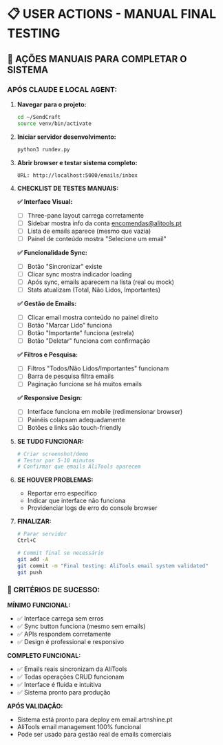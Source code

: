# 📋 USER ACTIONS - MANUAL FINAL TESTING

## 🎯 AÇÕES MANUAIS PARA COMPLETAR O SISTEMA

### **APÓS CLAUDE E LOCAL AGENT:**

1. **Navegar para o projeto:**
   ```bash
   cd ~/SendCraft
   source venv/bin/activate
   ```

2. **Iniciar servidor desenvolvimento:**
   ```bash
   python3 rundev.py
   ```

3. **Abrir browser e testar sistema completo:**
   ```
   URL: http://localhost:5000/emails/inbox
   ```

4. **CHECKLIST DE TESTES MANUAIS:**

   **✅ Interface Visual:**
   - [ ] Three-pane layout carrega corretamente
   - [ ] Sidebar mostra info da conta encomendas@alitools.pt
   - [ ] Lista de emails aparece (mesmo que vazia)
   - [ ] Painel de conteúdo mostra "Selecione um email"
   
   **✅ Funcionalidade Sync:**
   - [ ] Botão "Sincronizar" existe
   - [ ] Clicar sync mostra indicador loading
   - [ ] Após sync, emails aparecem na lista (real ou mock)
   - [ ] Stats atualizam (Total, Não Lidos, Importantes)
   
   **✅ Gestão de Emails:**
   - [ ] Clicar email mostra conteúdo no painel direito
   - [ ] Botão "Marcar Lido" funciona
   - [ ] Botão "Importante" funciona (estrela)
   - [ ] Botão "Deletar" funciona com confirmação
   
   **✅ Filtros e Pesquisa:**
   - [ ] Filtros "Todos/Não Lidos/Importantes" funcionam
   - [ ] Barra de pesquisa filtra emails
   - [ ] Paginação funciona se há muitos emails
   
   **✅ Responsive Design:**
   - [ ] Interface funciona em mobile (redimensionar browser)
   - [ ] Painéis colapsam adequadamente
   - [ ] Botões e links são touch-friendly

5. **SE TUDO FUNCIONAR:**
   ```bash
   # Criar screenshot/demo
   # Testar por 5-10 minutos
   # Confirmar que emails AliTools aparecem
   ```

6. **SE HOUVER PROBLEMAS:**
   - Reportar erro específico
   - Indicar que interface não funciona
   - Providenciar logs de erro do console browser

7. **FINALIZAR:**
   ```bash
   # Parar servidor
   Ctrl+C
   
   # Commit final se necessário
   git add -A
   git commit -m "Final testing: AliTools email system validated"
   git push
   ```

### **🎯 CRITÉRIOS DE SUCESSO:**

**MÍNIMO FUNCIONAL:**
- ✅ Interface carrega sem erros
- ✅ Sync button funciona (mesmo sem emails)
- ✅ APIs respondem corretamente
- ✅ Design é professional e responsivo

**COMPLETO FUNCIONAL:**
- ✅ Emails reais sincronizam da AliTools
- ✅ Todas operações CRUD funcionam
- ✅ Interface é fluida e intuitiva
- ✅ Sistema pronto para produção

**APÓS VALIDAÇÃO:**
- Sistema está pronto para deploy em email.artnshine.pt
- AliTools email management 100% funcional
- Pode ser usado para gestão real de emails comerciais